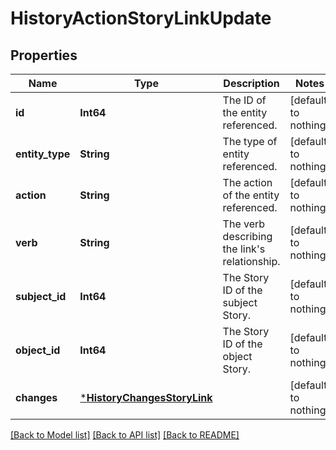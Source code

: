 # HistoryActionStoryLinkUpdate


## Properties
Name | Type | Description | Notes
------------ | ------------- | ------------- | -------------
**id** | **Int64** | The ID of the entity referenced. | [default to nothing]
**entity_type** | **String** | The type of entity referenced. | [default to nothing]
**action** | **String** | The action of the entity referenced. | [default to nothing]
**verb** | **String** | The verb describing the link&#39;s relationship. | [default to nothing]
**subject_id** | **Int64** | The Story ID of the subject Story. | [default to nothing]
**object_id** | **Int64** | The Story ID of the object Story. | [default to nothing]
**changes** | [***HistoryChangesStoryLink**](HistoryChangesStoryLink.md) |  | [default to nothing]


[[Back to Model list]](../README.md#models) [[Back to API list]](../README.md#api-endpoints) [[Back to README]](../README.md)


